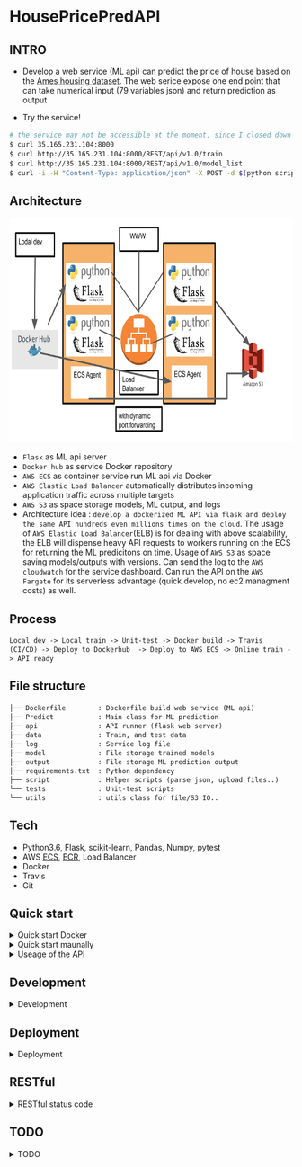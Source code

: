 # HousePricePredAPI

## INTRO
- Develop a web service (ML api) can predict the price of house based on the [Ames housing dataset](https://www.kaggle.com/c/ames-housing-data). The web serice expose one end point that can take numerical input (79 variables json) and return prediction as output

- Try the service!
```bash
# the service may not be accessible at the moment, since I closed down the AWS instances, stay tuned for the update!
$ curl 35.165.231.104:8000
$ curl http://35.165.231.104:8000/REST/api/v1.0/train
$ curl http://35.165.231.104:8000/REST/api/v1.0/model_list
$ curl -i -H "Content-Type: application/json" -X POST -d $(python script/get_test_json.py) http://35.165.231.104:8000/REST/api/v1.0/predict_with_input
```

## Architecture
<p align="center"><img src ="https://github.com/yennanliu/HousePricePredAPI/blob/master/doc/pic/architecture.svg" width="800" height="400"></p>

- `Flask` as ML api server
- `Docker hub` as service Docker repository
- `AWS ECS` as container service run ML api via Docker
- `AWS Elastic Load Balancer` automatically distributes incoming application traffic across multiple targets 
- `AWS S3` as space storage models, ML output, and logs
- Architecture idea : `develop a dockerized ML API via flask and deploy the same API hundreds even millions times on the cloud`. The usage of `AWS Elastic Load Balancer`(ELB) is for dealing with above scalability, the ELB will dispense heavy API requests to workers running on the ECS for returning the ML predicitons on time. Usage of  `AWS S3` as space saving models/outputs with versions. Can send the log to the `AWS cloudwatch` for the service dashboard. Can run the API on the `AWS Fargate` for its serverless advantage (quick develop, no ec2 managment costs) as well.

## Process

```
Local dev -> Local train -> Unit-test -> Docker build -> Travis (CI/CD) -> Deploy to Dockerhub  -> Deploy to AWS ECS -> Online train -> API ready
```

## File structure 

```
├── Dockerfile        : Dockerfile build web service (ML api)
├── Predict           : Main class for ML prediction
├── api               : API runner (flask web server)
├── data              : Train, and test data
├── log               : Service log file
├── model             : File storage trained models 
├── output            : File storage ML prediction output
├── requirements.txt  : Python dependency
├── script            : Helper scripts (parse json, upload files..)
└── tests             : Unit-test scripts
└── utils             : utils class for file/S3 IO..
```

## Tech
- Python3.6, Flask, scikit-learn, Pandas, Numpy, pytest
- AWS [ECS](https://aws.amazon.com/ecs/?nc1=h_ls), [ECR](https://aws.amazon.com/ecr/), Load Balancer
- Docker 
- Travis
- Git

## Quick start

<details>
<summary>Quick start Docker</summary>

```bash
# Docker
$ docker build . -t house_pred_env
$ docker run -p 8000:8000 -it house_pred_env 
$ curl http://localhost:8000/REST/api/v1.0/train
$ curl -i -H "Content-Type: application/json" -X POST -d $(python script/get_test_json.py) http://localhost:8000/REST/api/v1.0/predict_with_input

```
</details>

<details>
<summary>Quick start maunally</summary>

```bash
# Maunally method I 
$ python api/app.py
$ python script/init_model.py
$ curl -i -H "Content-Type: application/json" -X POST -d $(python script/get_test_json.py) http://localhost:8000/REST/api/v1.0/predict_with_input

# Maunally method II
$ python api/app.py
$ python script/init_model.py
$ curl -i -H "Content-Type: application/json" -X POST -d '{"MSSubClass":20.0,"LotFrontage":100.0,"LotArea":17500.0,"OverallQual":7.0,"OverallCond":8.0,"YearBuilt":1959.0,"YearRemodAdd":2002.0,"MasVnrArea":0.0,"BsmtFinSF1":1406.0,"BsmtFinSF2":0.0,"BsmtUnfSF":496.0,"TotalBsmtSF":1902.0,"1stFlrSF":1902.0,"2ndFlrSF":0.0,"LowQualFinSF":0.0,"GrLivArea":1902.0,"BsmtFullBath":1.0,"BsmtHalfBath":0.0,"FullBath":2.0,"HalfBath":0.0,"BedroomAbvGr":3.0,"KitchenAbvGr":1.0,"TotRmsAbvGrd":7.0,"Fireplaces":2.0,"GarageYrBlt":1959.0,"GarageCars":2.0,"GarageArea":567.0,"WoodDeckSF":0.0,"OpenPorchSF":207.0,"EnclosedPorch":162.0,"3SsnPorch":0.0,"ScreenPorch":0.0,"PoolArea":0.0,"MiscVal":0.0,"MoSold":5.0,"YrSold":2010.0}' http://localhost:8000/REST/api/v1.0/predict_with_input
```
</details>

<details>
<summary>Useage of the API</summary>

0. API Helloworld
- Endpoint: `/`

```bash
$ curl http://localhost:8000/
# API Hello World!
```

1. Check API status 
- Endpoint: `/REST/api/v1.0/health`

```bash
$ curl http://localhost:8000/REST/api/v1.0/health
# {
#   "api_status": "OK", 
#   "http_status": 200
# }
```

2. API document
- Endpoint: `/REST/api/v1.0/doc`

```bash
$ curl http://localhost:8000/REST/api/v1.0/doc
#
```

2. Train a model
- Endpoint: `/REST/api/v1.0/train`

```bash
$ curl http://localhost:8000/REST/api/v1.0/train

```

3. Predict with test data
- Endpoint: `/REST/api/v1.0/predict`

```bash
$ curl http://localhost:8000/REST/api/v1.0/predict

```

4. Predict with input json 
- Endpoint: `/REST/api/v1.0/predict_with_input`

```bash 
$ curl -i -H "Content-Type: application/json" -X POST -d '{"MSSubClass":20.0,"LotFrontage":100.0,"LotArea":17500.0,"OverallQual":7.0,"OverallCond":8.0,"YearBuilt":1959.0,"YearRemodAdd":2002.0,"MasVnrArea":0.0,"BsmtFinSF1":1406.0,"BsmtFinSF2":0.0,"BsmtUnfSF":496.0,"TotalBsmtSF":1902.0,"1stFlrSF":1902.0,"2ndFlrSF":0.0,"LowQualFinSF":0.0,"GrLivArea":1902.0,"BsmtFullBath":1.0,"BsmtHalfBath":0.0,"FullBath":2.0,"HalfBath":0.0,"BedroomAbvGr":3.0,"KitchenAbvGr":1.0,"TotRmsAbvGrd":7.0,"Fireplaces":2.0,"GarageYrBlt":1959.0,"GarageCars":2.0,"GarageArea":567.0,"WoodDeckSF":0.0,"OpenPorchSF":207.0,"EnclosedPorch":162.0,"3SsnPorch":0.0,"ScreenPorch":0.0,"PoolArea":0.0,"MiscVal":0.0,"MoSold":5.0,"YrSold":2010.0}' http://localhost:8000/REST/api/v1.0/predict_with_input

```

5. List trained models 
- Endpoint: `/REST/api/v1.0/model_list`

```bash
$ curl http://localhost:8000/REST/api/v1.0/model_list

```

6. List ML predictions
- Endpoint: `/REST/api/v1.0/predict_list`

```bash
$ curl http://localhost:8000/REST/api/v1.0/predict_list

```
</details>

## Development 

<details>
<summary>Development</summary>

```bash
# unit test 
$ pytest -v tests/
# ============================ test session starts =============================
# platform darwin -- Python 3.6.10, pytest-5.3.3, py-1.8.1, pluggy-0.13.1 -- /Users/yennanliu/anaconda3/envs/yen_dev/bin/python
# cachedir: .pytest_cache
# rootdir: /Users/yennanliu/HousePricePredAPI
# collected 18 items                                                           

# tests/test_api.py::test_404_page_not_found PASSED                      [  5%]
# tests/test_api.py::test_api_helloworld PASSED                          [ 11%]
# tests/test_api.py::test_get_model_list PASSED                          [ 16%]
# tests/test_api.py::test_get_predict_list PASSED                        [ 22%]
# tests/test_api.py::test_train_house_price_model PASSED                 [ 27%]
# tests/test_api.py::test_predict_house_price PASSED                     [ 33%]
# tests/test_api.py::test_predict_house_price_with_input PASSED          [ 38%]
# tests/test_predict.py::test_list_model PASSED                          [ 44%]
# tests/test_predict.py::test_list_prediction PASSED                     [ 50%]
# tests/test_predict.py::test_save_model PASSED                          [ 55%]
# tests/test_predict.py::test_load_model PASSED                          [ 61%]
# tests/test_predict.py::test_process_data PASSED                        [ 66%]
# tests/test_predict.py::test_process_input_data PASSED                  [ 72%]
# tests/test_predict.py::test_prepare_train_data PASSED                  [ 77%]
# tests/test_predict.py::test_train PASSED                               [ 83%]
# tests/test_predict.py::test_predict PASSED                             [ 88%]
# tests/test_predict.py::test_predict_with_input PASSED                  [ 94%]
# tests/test_predict.py::test_predict_with_nonvalidated_input PASSED     [100%]

# ============================== warnings summary ==============================

```
</details>

## Deployment 

<details>
<summary>Deployment</summary>

- Use Travis as CI/CD tool. 
- steps of CI/CD: 
    1. Run unit-test 
    2. Build dockerfile
	1. Deploy to DockerHub/AWS ECR
	2. Deploy to AWS ECS
	3. Update AWS ECS task, services 
	4. API updated

</details>

## RESTful 

<details>
<summary>RESTful status code</summary>

|  code | comment | example  | ref|
| --- | ----- | -------- | ----- |
| `1xx` | `1xx` -> `msg`. Client request already been accepted or is processing by server |  | | 
| `2xx` | `2xx` -> `SUCCESS`. Client request already accepted and completed by server |  | | 
| `3xx` | `3xx` -> `RE-DIRECT`. Though client request already been accepted by server. But there some further operations needed |  | | 
| `4xx` | `4xx` -> `ERROR`. Some syntax errors in client request, or the request can't be processed for some reasons |  | | 
| `5xx` | `5xx` -> `SERVER-ERROR`. There are errors on server side when process the validated request from client |  | | 


</details>

## TODO

<details>
<summary>TODO</summary>

- Fix return msg (api) when invalid input
- Fix error handling 
- Fix data process logic
- Fix model train, test evaluation logic
- Fix duplicated class instantiation
- Fix `high level` :  inconsistency when update some model out of all models 
- Fast model IO
- Automate whole process : dev -> test -> deploy to AWS
- Offline training 
- Online training (when new input data, save the re-train model as new version)
- Train (via API) with super-parameter / parameter
- Output model as standard format
- Track log 

</details>
